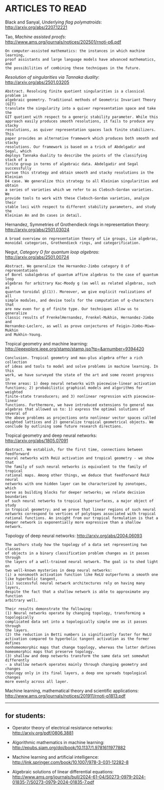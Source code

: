 #     ARTICLES TO READ


Black and Sanyal, _Underlying flag polymatroids_: http://arxiv.org/abs/2207.12221

Tao, _Machine assisted proofs_: http://www.ams.org/journals/notices/202501/rnoti-p6.pdf

    On computer-assisted mathematics: the instances in which machine learning, 
    proof assistants and large language models have advanced mathematics, and 
    the possibilities of combining these techniques in the future.

_Resolution of singularities via Tannaka duality_: http://arxiv.org/abs/2501.03205

    Abstract. Resolving finite quotient singularities is a classical problem in
    algebraic geometry. Traditional methods of Geometric Invariant Theory (GIT)
    translate the singularity into a quiver representation space and take the 
    GIT quotient with respect to a generic stability parameter. While this 
    approach easily produces smooth resolutions, it fails to produce any stacky
    resolutions, as quiver representation spaces lack finite stabilizers. This
    paper provides an alternative framework which produces both smooth and stacky
    resolutions. Our framework is based on a trick of Abdelgadir and Segal, which
    deploys Tannaka duality to describe the points of the classifying stack of a
    finite group in terms of algebraic data. Abdelgadir and Segal successfully 
    pursue this strategy and obtain smooth and stacky resolutions in the Kleinian
    D4 case. We generalize this strategy to all Kleinian singularities and obtain
    a series of varieties which we refer to as Clebsch-Gordan varieties. We 
    provide tools to work with these Clebsch-Gordan varieties, analyze their 
    stable loci with respect to different stability parameters, and study the 
    Kleinian An and Dn cases in detail. 

Hernandez, Symmetries of Grothendieck rings in representation theory: http://arxiv.org/abs/2501.03024

    A broad overview on representation theory of Lie groups, Lie algebras, 
    monoidal categories, Grothendieck rings, and categorification.

Negut, _Category O for quantum loop algebras_: http://arxiv.org/abs/2501.00724

    Abstract. We generalize the Hernandez-Jimbo category O of representations
    of Borel subalgebras of quantum affine algebras to the case of quantum loop 
    algebras for arbitrary Kac-Moody g (as well as related algebras, such as  
    quantum toroidal gl(1)). Moreover, we give explicit realizations of all  
    simple modules, and devise tools for the computation of q-characters that 
    are new even for g of finite type. Our techniques allow us to generalize  
    classic results of FrenkelHernandez, Frenkel-Mukhin, Hernandez-Jimbo and 
    Hernandez-Leclerc, as well as prove conjectures of Feigin-Jimbo-Miwa-Mukhin 
    and Mukhin-Young.

Tropical geometry and machine learning: http://ieeexplore.ieee.org/stamp/stamp.jsp?tp=&arnumber=9394420

    Conclusion. Tropical geometry and max-plus algebra offer a rich collection 
    of ideas and tools to model and solve problems in machine learning. In this
    work, we have surveyed the state of the art and some recent progress in 
    three areas: 1) deep neural networks with piecewise-linear activation 
    functions; 2) probabilistic graphical models and algorithms for weighted 
    finite-state transducers; and 3) nonlinear regression with piecewise-linear
    functions. Furthermore, we have introduced extensions to general max 
    algebras that allowed us to: 1) express the optimal solutions of several of
    the above problems as projections onto nonlinear vector spaces called 
    weighted lattices and 2) generalize tropical geometrical objects. We 
    conclude by outlining some future research directions.

Tropical geometry and deep neural networks: http://arxiv.org/abs/1805.07091

    Abstract. We establish, for the first time, connections between feedforward
    neural networks with ReLU activation and tropical geometry - we show that
    the family of such neural networks is equivalent to the family of tropical 
    rational maps. Among other things, we deduce that feedforward ReLU neural 
    networks with one hidden layer can be characterized by zonotopes, which 
    serve as building blocks for deeper networks; we relate decision boundaries 
    of such neural networks to tropical hypersurfaces, a major object of study 
    in tropical geometry; and we prove that linear regions of such neural 
    networks correspond to vertices of polytopes associated with tropical 
    rational functions. An insight from our tropical formulation is that a 
    deeper network is exponentially more expressive than a shallow network.

Topology of deep neural networks: http://arxiv.org/abs/2004.06093

    The authors study how the topology of a data set representing two classes
    of objects in a binary classification problem changes as it passes through 
    the layers of a well-trained neural network. The goal is to shed light on 
    two well-known mysteries in deep neural networks:
    (i) a nonsmooth activation function like ReLU outperforms a smooth one 
    like hyperbolic tangent, 
    (ii) successful neural network architectures rely on having many layers, 
    despite the fact that a shallow network is able to approximate any function
    arbitrary well.
    
    Their results demonstrate the following: 
    (1) Neural networks operate by changing topology, transforming a topologically 
    complicated data set into a topologically simple one as it passes through 
    the layers.
    (2) the reduction in Betti numbers is significantly faster for ReLU 
    activation compared to hyperbolic tangent activation as the former defines 
    nonhomeomorphic maps that change topology, whereas the latter defines 
    homeomorphic maps that preserve topology. 
    (3) shallow and deep networks transform the same data set somewhat differently
    - a shallow network operates mainly through changing geometry and changes
    topology only in its final layers, a deep one spreads topological changes 
    more evenly across all layer.

Machine learning, mathematical theory and scientific applications: http://www.ams.org/journals/notices/201911/rnoti-p1813.pdf

---

## for students:

 * Operator theory of electrical resistance networks: http://arxiv.org/pdf/0806.3881
 
 * Algorithmic mathematics in machine learning: http://epubs.siam.org/doi/book/10.1137/1.9781611977882
 
 * Machine learning and artificial intelligence: http://link.springer.com/book/10.1007/978-3-031-12282-8
 
 * Algebraic solutions of linear differential equations: http://www.ams.org/journals/bull/2024-61-04/S0273-0979-2024-01835-7/S0273-0979-2024-01835-7.pdf
